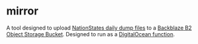 # mirror
A tool designed to upload [NationStates daily dump files](https://www.nationstates.net/pages/api.html#dumps) to a [Backblaze B2 Object Storage Bucket](https://www.backblaze.com/cloud-storage). Designed to run as a [DigitalOcean function](https://docs.digitalocean.com/products/functions/).

